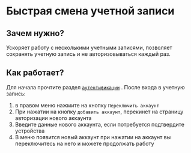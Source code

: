 # Быстрая смена учетной записи

## Зачем нужно?

Ускоряет работу с несколькими учетными записями, позволяет сохранять учетную запись и не авторизовываться каждый раз.

## Как работает?

Для начала прочтите раздел [`аутентификации`](autentifikaciya.md) .  После входа в учетную запись:

1. в правом меню  нажмите на кнопку `Переключить аккаунт`&#x20;
2. При нажатии на кнопку `добавить аккаунт`, перекинет на страницу авторизации нового аккаунта&#x20;
3. Введите данные нового аккаунта, если потребуется подтвердите устройства
4. В меню появится новый аккаунт при нажатии на аккаунт вы переключитесь на него и можете продолжать работу

